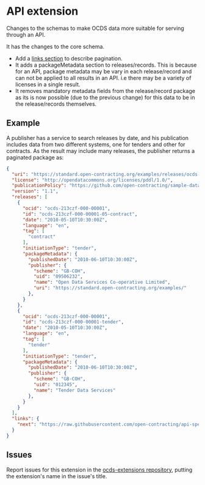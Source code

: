 # API extension

Changes to the schemas to make OCDS data more suitable for serving through an API.

It has the changes to the core schema.

* Add a [links section](https://github.com/open-contracting/api-specification) to describe pagination.
* It adds a packageMetadata section to releases/records.  This is because for an API, package metadata may be vary in each release/record and can not be applied to all results in an API. i.e there may be a variety of licenses in a single result.
* It removes mandatory metadata fields from the release/record package as its is now possible (due to the previous change) for this data to be in the release/records themselves.

## Example

A publisher has a service to search releases by date, and his publication includes data from two different systems, one for tenders and other for contracts. As the result may include many releases, the publisher returns a paginated package as:

```json
{
  "uri": "https://standard.open-contracting.org/examples/releases/ocds-213czf-000-00001-05-contract.json",
  "license": "http://opendatacommons.org/licenses/pddl/1.0/",
  "publicationPolicy": "https://github.com/open-contracting/sample-data/",
  "version": "1.1",
  "releases": [
    {
      "ocid": "ocds-213czf-000-00001",
      "id": "ocds-213czf-000-00001-05-contract",
      "date": "2010-05-10T10:30:00Z",
      "language": "en",
      "tag": [
        "contract"
      ],
      "initiationType": "tender",
      "packageMetadata": {
        "publishedDate": "2010-06-10T10:30:00Z",
        "publisher": {
          "scheme": "GB-COH",
          "uid": "09506232",
          "name": "Open Data Services Co-operative Limited",
          "uri": "https://standard.open-contracting.org/examples/"
        },
      }
    },
    {
      "ocid": "ocds-213czf-000-00001",
      "id": "ocds-213czf-000-00001-tender",
      "date": "2010-05-10T10:30:00Z",
      "language": "en",
      "tag": [
        "tender"
      ],
      "initiationType": "tender",
      "packageMetadata": {
        "publishedDate": "2010-06-10T10:30:00Z",
        "publisher": {
          "scheme": "GB-COH",
          "uid": "012345",
          "name": "Tender Data Services"
        },
      }
    }
  ],
  "links": {
    "next": "https://raw.githubusercontent.com/open-contracting/api-specification/master/multiple-file-api-next/releases-2015.json"
  }
}

```

## Issues

Report issues for this extension in the [ocds-extensions repository](https://github.com/open-contracting/ocds-extensions/issues), putting the extension's name in the issue's title.

